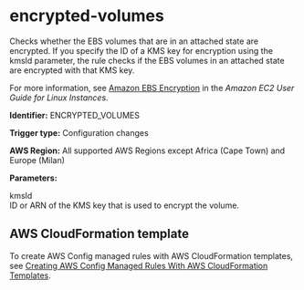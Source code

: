 # encrypted\-volumes<a name="encrypted-volumes"></a>

Checks whether the EBS volumes that are in an attached state are encrypted\. If you specify the ID of a KMS key for encryption using the kmsId parameter, the rule checks if the EBS volumes in an attached state are encrypted with that KMS key\.

For more information, see [Amazon EBS Encryption](https://docs.aws.amazon.com/AWSEC2/latest/UserGuide/EBSEncryption.html) in the *Amazon EC2 User Guide for Linux Instances*\.

**Identifier:** ENCRYPTED\_VOLUMES

**Trigger type:** Configuration changes

**AWS Region:** All supported AWS Regions except Africa \(Cape Town\) and Europe \(Milan\)

**Parameters:**

 kmsId   
 ID or ARN of the KMS key that is used to encrypt the volume\. 

## AWS CloudFormation template<a name="w24aac11c29c17d187c17"></a>

To create AWS Config managed rules with AWS CloudFormation templates, see [Creating AWS Config Managed Rules With AWS CloudFormation Templates](aws-config-managed-rules-cloudformation-templates.md)\.